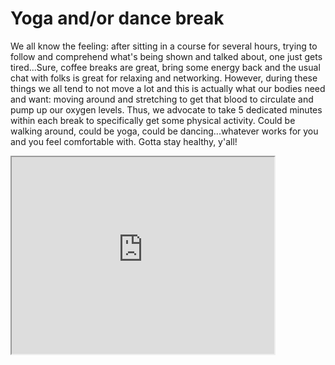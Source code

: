 # Yoga and/or dance break

We all know the feeling: after sitting in a course for several hours, trying to follow and comprehend what's being shown and talked about, one just gets tired...Sure, coffee breaks are great, bring some energy back and the usual chat with folks is great for relaxing and networking. However, during these things we all tend to not move a lot and this is actually what our bodies need and want: moving around and stretching to get that blood to circulate and pump up our oxygen levels. Thus, we advocate to take 5 dedicated minutes within each break to specifically get some physical activity. Could be walking around, could be yoga, could be dancing...whatever works for you and you feel comfortable with. Gotta stay healthy, y'all! 

<iframe width="420" height="315" src="https://www.youtube.com/embed/TIfAkOBMf5A">

Along these lines: we also have a spotify playlist where you can add songs which we then can listen to during the breaks and practicals:

<iframe src="https://open.spotify.com/embed/playlist/0UZaFMeValBMRLST3uVR6z" width="100%" height="380" frameBorder="0" allowtransparency="true" allow="encrypted-media"></iframe>